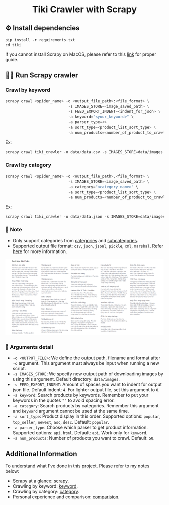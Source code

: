 <h1 align="center">Tiki Crawler with Scrapy</h1>


## ⚙️ Install dependencies
```
pip install -r requirements.txt
cd tiki
```
If you cannot install Scrapy on MacOS, please refer to this [link](https://docs.scrapy.org/en/latest/intro/install.html) for proper guide.


## 👨‍💻 Run Scrapy crawler
### Crawl by keyword
```python
scrapy crawl <spider_name> -o <output_file_path>:<file_format> \
                            -s IMAGES_STORE=<image_saved_path> \
                            -s FEED_EXPORT_INDENT=<indent_for_json> \
                            -a keyword="<your_keyword>" \
                            -a parser_type=<>
                            -a sort_type=<product_list_sort_type> \
                            -a num_products=<number_of_product_to_crawl>
```
Ex:
```python
scrapy crawl tiki_crawler -o data/data.csv -s IMAGES_STORE=data/images -a keyword="iPhone"
```
### Crawl by category
```python
scrapy crawl <spider_name> -o <output_file_path>.<file_format> \
                            -s IMAGES_STORE=<image_saved_path> \
                            -a category="<category_name>" \
                            -a sort_type=<product_list_sort_type> \
                            -a num_products=<number_of_product_to_crawl>
```
Ex:
```python
scrapy crawl tiki_crawler -o data/data.json -s IMAGES_STORE=data/images -a category="Điện thoại Smartphone"
```
### 📝 Note
- Only support categories from [categories](examples/category_names.txt) and [subcategories](examples/subcategory_names.txt).
- Supported output file format: ```csv```, ```json```, ```jsonl```, ```pickle```, ```xml```, ```marshal```. Refer [here](https://docs.scrapy.org/en/latest/topics/feed-exports.html) for more information.

![](examples/categories.PNG)

### 📔 Arguments detail
- ```-o <OUTPUT_FILE>```: We define the output path, filename and format after ```-o``` argument. This argument must always be input when running a new script.
- ```-s IMAGES_STORE```: We specify new output path of downloading images by using this argument. Default directory: ```data/images```.
- ```-s FEED_EXPORT_INDENT```: Amount of spaces you want to indent for output json file. Default indent: ```4```. For lighter output file, set this argument to ```0```.
- ```-a keyword```: Search products by keywords. Remember to put your keywords in the quotes ```""``` to avoid spacing error.
- ```-a category```: Search products by categories. Remember this argument and ```keyword``` argument cannot be used at the same time.
- ```-a sort_type```: Product display in this order. Supported options: ```popular```, ```top_seller```, ```newest```, ```asc```, ```desc```. Default: ```popular```.
- ```-a parser_type```: Choose which parser to get product information. Supported options: ```api```, ```html```. Default: ```api```. Work only for ```keyword```.
- ```-a num_products```: Number of products you want to crawl. Default: ```50```.

## Additional Information
To understand what I've done in this project. Please refer to my notes below:
- Scrapy at a glance: [scrapy](docs/scrapy.md).
- Crawling by keyword: [keyword](docs/keyword.md).
- Crawling by category: [category](docs/category.md).
- Personal experience and comparison: [comparision](docs/comparison.md).
